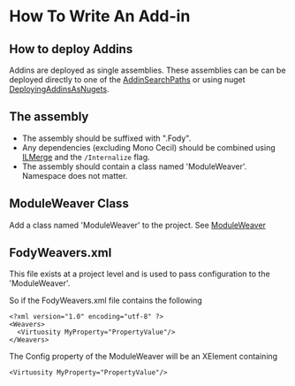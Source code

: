 # How To Write An Add-in

## How to deploy Addins 

Addins are deployed as single assemblies. These assemblies can be can be deployed directly to one of the [AddinSearchPaths](wiki/AddinSearchPaths) or using nuget [DeployingAddinsAsNugets](wiki/DeployingAddinsAsNugets).

## The assembly

 * The assembly should be  suffixed with ".Fody". 
 * Any dependencies (excluding Mono Cecil) should be combined using  [ILMerge](http://research.microsoft.com/en-us/people/mbarnett/ilmerge.aspx) and the `/Internalize` flag.
 * The assembly should contain a class named 'ModuleWeaver'. Namespace does not matter.

## ModuleWeaver Class 

Add a class named 'ModuleWeaver' to the project. See [ModuleWeaver](wiki/ModuleWeaver)

## FodyWeavers.xml

This file exists at a project level and is used to pass configuration to the 'ModuleWeaver'.

So if the FodyWeavers.xml file contains the following

    <?xml version="1.0" encoding="utf-8" ?>
    <Weavers>
      <Virtuosity MyProperty="PropertyValue"/>
    </Weavers>

The Config property of the ModuleWeaver will be an XElement containing

    <Virtuosity MyProperty="PropertyValue"/>
